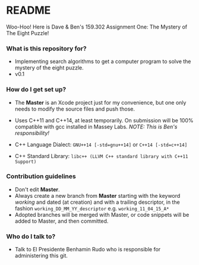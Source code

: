 # README #

Woo-Hoo! Here is Dave & Ben's 159.302 Assignment One: The Mystery of The Eight Puzzle!

### What is this repository for? ###

* Implementing search algorithms to get a computer program to solve the mystery of the eight puzzle.
* v0.1

### How do I get set up? ###

* The **Master** is an Xcode project just for my convenience, but one only needs to modify the source files and push those.

* Uses C++11 and C++14, at least temporarily. On submission will be 100% compatible with gcc installed in Massey Labs. *NOTE: This is Ben's responsibility!*
* C++ Language Dialect: `GNU++14 [-std=gnu++14]` or `C++14 [-std=c++14]`
* C++ Standard Library: `libc++ (LLVM C++ standard library with C++11 Support)`

### Contribution guidelines ###

* Don't edit **Master**.
* Always create a new branch from **Master** starting with the keyword *working* and dated (at creation) and with a trailing descriptor, in the fashion  `working_DD_MM_YY_descriptor`  e.g. `working_11_04_15_A*`
* Adopted branches will be merged with Master, or code snippets will be added to Master, and then committed.

### Who do I talk to? ###

* Talk to El Presidente Benhamin Rudo who is responsible for administering this git.